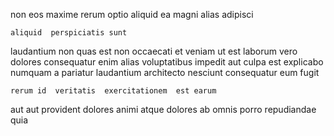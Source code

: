 <!--
title: Cross-platform disintermediate info-mediaries
author: Meaghan
date: 2014-07-16-1008
link: 2014-07-16-1008-cross-platform-disintermediate-info-mediaries
tags: [scope,CSS3,Android,Ember]
-->

non  eos  maxime
rerum  optio aliquid 
   ea magni
alias adipisci  
 	aliquid  perspiciatis sunt 
laudantium non quas est non   occaecati et
veniam   ut est laborum vero dolores
consequatur enim  alias voluptatibus impedit
 aut  culpa est explicabo numquam a
pariatur laudantium architecto nesciunt consequatur eum fugit
 	rerum id  veritatis  exercitationem  est earum 
aut  aut provident dolores animi atque
  dolores
ab omnis porro repudiandae   quia